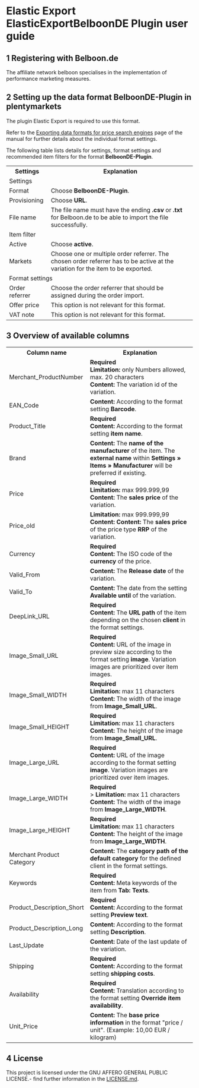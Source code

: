 # Elastic Export ElasticExportBelboonDE Plugin user guide

<div class="container-toc"></div>

## 1 Registering with Belboon.de

The affiliate network belboon specialises in the implementation of performance marketing measures.

## 2 Setting up the data format BelboonDE-Plugin in plentymarkets

The plugin Elastic Export is required to use this format.

Refer to the [Exporting data formats for price search engines](https://knowledge.plentymarkets.com/en/basics/data-exchange/exporting-data#30) page of the manual for further details about the individual format settings.

The following table lists details for settings, format settings and recommended item filters for the format **BelboonDE-Plugin**.
<table>
    <tr>
        <th>
            Settings
        </th>
        <th>
            Explanation
        </th>
    </tr>
    <tr>
        <td class="th" colspan="2">
            Settings
        </td>
    </tr>
    <tr>
        <td>
            Format
        </td>
        <td>
            Choose <b>BelboonDE-Plugin</b>.
        </td>        
    </tr>
    <tr>
        <td>
            Provisioning
        </td>
        <td>
            Choose <b>URL</b>.
        </td>        
    </tr>
    <tr>
        <td>
            File name
        </td>
        <td>
            The file name must have the ending <b>.csv</b> or <b>.txt</b> for Belboon.de to be able to import the file successfully.
        </td>        
    </tr>
    <tr>
        <td class="th" colspan="2">
            Item filter
        </td>
    </tr>
    <tr>
        <td>
            Active
        </td>
        <td>
            Choose <b>active</b>.
        </td>        
    </tr>
    <tr>
        <td>
            Markets
        </td>
        <td>
            Choose one or multiple order referrer. The chosen order referrer has to be active at the variation for the item to be exported.
        </td>        
    </tr>
    <tr>
        <td class="th" colspan="2">
            Format settings
        </td>
    </tr>
    <tr>
        <td>
            Order referrer
        </td>
        <td>
            Choose the order referrer that should be assigned during the order import.
        </td>        
    </tr>
    <tr>
        <td>
            Offer price
        </td>
        <td>
            This option is not relevant for this format.
        </td>        
    </tr>
    <tr>
        <td>
            VAT note
        </td>
        <td>
            This option is not relevant for this format.
        </td>        
    </tr>
</table>


## 3 Overview of available columns

<table>
    <tr>
        <th>
            Column name
        </th>
        <th>
            Explanation
        </th>
    </tr>
    <tr>
        <td>
            Merchant_ProductNumber
        </td>
        <td>
            <b>Required</b><br>
            <b>Limitation:</b> only Numbers allowed, max. 20 characters<br>
            <b>Content:</b> The variation id of the variation.
        </td>        
    </tr>
    <tr>
        <td>
            EAN_Code
        </td>
        <td>
            <b>Content:</b> According to the format setting <b>Barcode</b>.
        </td>        
    </tr>
    <tr>
        <td>
            Product_Title
        </td>
        <td>
            <b>Required</b><br>
            <b>Content:</b> According to the format setting <b>item name</b>.
        </td>        
    </tr>
    <tr>
        <td>
            Brand
        </td>
        <td>
            <b>Content:</b> The <b>name of the manufacturer</b> of the item. The <b>external name</b> within <b>Settings » Items » Manufacturer</b> will be preferred if existing.
        </td>        
    </tr>
    <tr>
        <td>
            Price
        </td>
        <td>
            <b>Required</b><br>
            <b>Limitation:</b> max 999.999,99 <br>
            <b>Content:</b> The <b>sales price</b> of the variation.
        </td>        
    </tr>
    <tr>
        <td>
            Price_old
        </td>
        <td>
            <b>Limitation:</b> max 999.999,99 <br>
            <b>Content:</b> <b>Content:</b> The <b>sales price</b> of the price type <b>RRP</b> of the variation.
        </td>        
    </tr>
    <tr>
        <td>
            Currency
        </td>
        <td>
            <b>Required</b><br>
            <b>Content:</b> The ISO code of the <b>currency</b> of the price.
        </td>        
    </tr>
    <tr>
        <td>
            Valid_From
        </td>
        <td>
            <b>Content:</b> The <b>Release date</b> of the variation. 
        </td>        
    </tr>
    <tr>
        <td>
            Valid_To
        </td>
        <td>
            <b>Content:</b> The date from the setting <b>Available until</b> of the variation.
        </td>        
    </tr>
    <tr>
        <td>
            DeepLink_URL
        </td>
        <td>
            <b>Required</b><br>
            <b>Content:</b> The <b>URL path</b> of the item depending on the chosen <b>client</b> in the format settings.
        </td>        
    </tr>
    <tr>
        <td>
            Image_Small_URL
        </td>
        <td>
            <b>Required</b><br>
            <b>Content:</b> URL of the image in preview size according to the format setting <b>image</b>. Variation images are prioritized over item images.
        </td>        
    </tr>
    <tr>
        <td>
            Image_Small_WIDTH
        </td>
        <td>
            <b>Required</b><br>
            <b>Limitation:</b> max 11 characters<br>
            <b>Content:</b> The width of the image from <b>Image_Small_URL</b>.
        </td>        
    </tr>
    <tr>
        <td>
            Image_Small_HEIGHT
        </td>
        <td>
            <b>Required</b><br>
            <b>Limitation:</b> max 11 characters<br>
            <b>Content:</b> The height of the image from <b>Image_Small_URL</b>.
        </td>        
    </tr>
    <tr>
        <td>
            Image_Large_URL
        </td>
        <td>
            <b>Required</b><br>
            <b>Content:</b> URL of the image according to the format setting <b>image</b>. Variation images are prioritized over item images.
        </td>        
    </tr>
    <tr>
        <td>
            Image_Large_WIDTH
        </td>
        <td>
            <b>Required</b><br>>
            <b>Limitation:</b> max 11 characters<br>
            <b>Content:</b> The width of the image from <b>Image_Large_WIDTH</b>.
        </td>        
    </tr>
    <tr>
        <td>
            Image_Large_HEIGHT
        </td>
        <td>
            <b>Required</b><br>
            <b>Limitation:</b> max 11 characters<br>
            <b>Content:</b> The height of the image from <b>Image_Large_WIDTH</b>.
        </td>        
    </tr>
    <tr>
        <td>
            Merchant Product Category
        </td>
        <td>
            <b>Content:</b> The <b>category path of the default category</b> for the defined client in the format settings.
        </td>        
    </tr>
    <tr>
        <td>
            Keywords
        </td>
        <td>
            <b>Required</b><br>
            <b>Content:</b> Meta keywords of the item from <b>Tab: Texts</b>.
        </td>        
    </tr>
    <tr>
        <td>
            Product_Description_Short
        </td>
        <td>
            <b>Required</b><br>
            <b>Content:</b> According to the format setting <b>Preview text</b>.
        </td>        
    </tr>
    <tr>
        <td>
            Product_Description_Long
        </td>
        <td>
            <b>Content:</b> According to the format setting <b>Description</b>.
        </td>        
    </tr>
    <tr>
        <td>
            Last_Update
        </td>
        <td>
            <b>Content:</b> Date of the last update of the variation.
        </td>        
    </tr>
    <tr>
        <td>
            Shipping
        </td>
        <td>
            <b>Required</b><br>
            <b>Content:</b> According to the format setting <b>shipping costs</b>.
        </td>        
    </tr>
    <tr>
        <td>
            Availability
        </td>
        <td>
            <b>Required</b><br>
            <b>Content:</b> Translation according to the format setting <b>Override item availability</b>.
        </td>        
    </tr>
    <tr>
        <td>
            Unit_Price
        </td>
        <td>
            <b>Content:</b> The <b>base price information</b> in the format "price / unit". (Example: 10,00 EUR / kilogram)
        </td>        
    </tr>
</table>

## 4 License

This project is licensed under the GNU AFFERO GENERAL PUBLIC LICENSE.- find further information in the [LICENSE.md](https://github.com/plentymarkets/plugin-elastic-export-belboon-de/blob/master/LICENSE.md).
